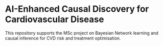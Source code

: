 # AI-Enhanced Causal Discovery for Cardiovascular Disease

This repository supports the MSc project on Bayesian Network learning and causal inference for CVD risk and treatment optimisation.
